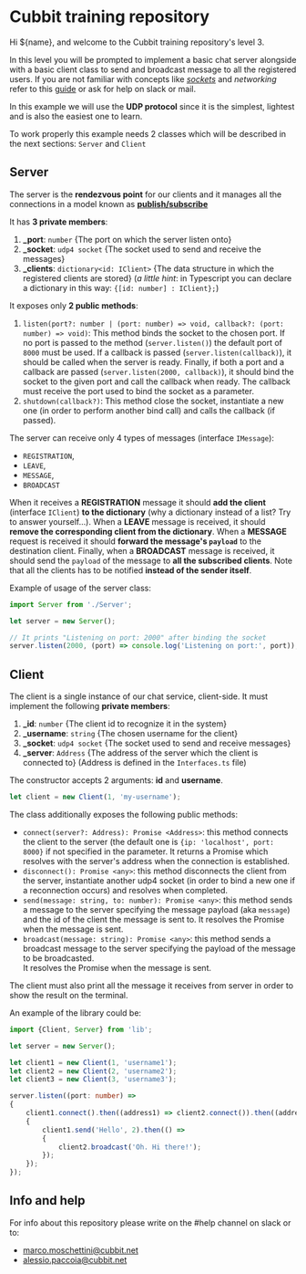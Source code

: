 # Cubbit training repository 

Hi ${name}, and welcome to the Cubbit training repository's level 3.

In this level you will be prompted to implement a basic chat server alongside with a basic client class to send and broadcast message to all the registered users. If you are not familiar with concepts like *[sockets](https://it.wikipedia.org/wiki/Socket_(reti))* and *networking* refer to this [guide](https://nodejs.org/api/dgram.html) or ask for help on slack or mail.

In this example we will use the **UDP protocol** since it is the simplest, lightest and is also the easiest one to learn.

To work properly this example needs 2 classes which will be described in the next sections: `Server` and `Client`

## Server
The server is the **rendezvous point** for our clients and it manages all the connections in a model known as **[publish/subscribe](https://it.wikipedia.org/wiki/Publish/subscribe)**

It has **3 private members**:

1. **_port**: `number` {The port on which the server listen onto}
2. **_socket**: `udp4 socket` {The socket used to send and receive the messages}
3. **_clients**: `dictionary<id: IClient>` {The data structure in which the registered clients are stored} (*a little hint*: in Typescript you can declare a dictionary in this way: `{[id: number] : IClient};`)

It exposes only **2 public methods**:

1. `listen(port?: number | (port: number) => void, callback?: (port: number) => void)`: This method binds the socket to the chosen port. If no port is passed to the method (`server.listen()`) the default port of `8000` must be used. If a callback is passed (`server.listen(callback)`), it should be called when the server is ready. Finally, if both a port and a callback are passed (`server.listen(2000, callback)`), it should bind the socket to the given port and call the callback when ready. The callback must receive the port used to bind the socket as a parameter.
2. `shutdown(callback?)`: This method close the socket, instantiate a new one (in order to perform another bind call) and calls the callback (if passed).

The server can receive only 4 types of messages (interface `IMessage`): 

- `REGISTRATION`, 
- `LEAVE`, 
- `MESSAGE`, 
- `BROADCAST` 

When it receives a **REGISTRATION** message it should **add the client** (interface `IClient`) **to the dictionary** (why a dictionary instead of a list? Try to answer yourself...).
When a **LEAVE** message is received, it should **remove the corresponding client from the dictionary**. When a **MESSAGE** request is received it should **forward the message's `payload`** to the destination client. Finally, when a **BROADCAST** message is received, it should send the `payload` of the message to **all the subscribed clients**. Note that all the clients has to be notified **instead of the sender itself**.

Example of usage of the server class:

```typescript
import Server from './Server';

let server = new Server();

// It prints "Listening on port: 2000" after binding the socket
server.listen(2000, (port) => console.log('Listening on port:', port));
```

## Client

The client is a single instance of our chat service, client-side. It must implement the following **private members**:

1. **_id**: `number` {The client id to recognize it in the system}
2. **_username**: `string` {The chosen username for the client}
3. **_socket**: `udp4 socket` {The socket used to send and receive messages}
4. **_server**: `Address` {The address of the server which the client is connected to} (Address is defined in the `Interfaces.ts` file)   

The constructor accepts 2 arguments: **id** and **username**.

```typescript
let client = new Client(1, 'my-username');
```

The class additionally exposes the following public methods:

- `connect(server?: Address): Promise <Address>`: this method connects the client to the server (the default one is `{ip: 'localhost', port: 8000}` if not specified in the parameter. It returns a Promise which resolves with the server's address when the connection is established. 
- `disconnect(): Promise <any>`: this method disconnects the client from the server, instantiate another udp4 socket (in order to bind a new one if a reconnection occurs) and resolves when completed.
- `send(message: string, to: number): Promise <any>`: this method sends a message to the server specifying the message payload (aka `message`) and the id of the client the message is sent to. It resolves the Promise when the message is sent.
- `broadcast(message: string): Promise <any>`: this method sends a broadcast message to the server specifying the payload of the message to be broadcasted.  
It resolves the Promise when the message is sent.

The client must also print all the message it receives from server in order to show the result on the terminal.

An example of the library could be:

```typescript
import {Client, Server} from 'lib';

let server = new Server();

let client1 = new Client(1, 'username1');
let client2 = new Client(2, 'username2');
let client3 = new Client(3, 'username3'); 

server.listen((port: number) => 
{
	client1.connect().then((address1) => client2.connect()).then((address2) => client3.connect()).then((address3) => 
	{
		client1.send('Hello', 2).then(() => 
		{
			client2.broadcast('Oh. Hi there!');
		});
	});
});
```

## Info and help
For info about this repository please write on the #help channel on slack or to:

- [marco.moschettini@cubbit.net](mailto:marco.moschettini@cubbit.net)
- [alessio.paccoia@cubbit.net](alessio.paccoia@cubbit.net)
